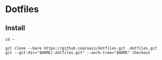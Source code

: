 # Dotfiles

## Install

```
cd ~

git clone --bare https://github.com/uasi/dotfiles.git .dotfiles.git
git --git-dir="$HOME/.dotfiles.git" --work-tree="$HOME" checkout
```
